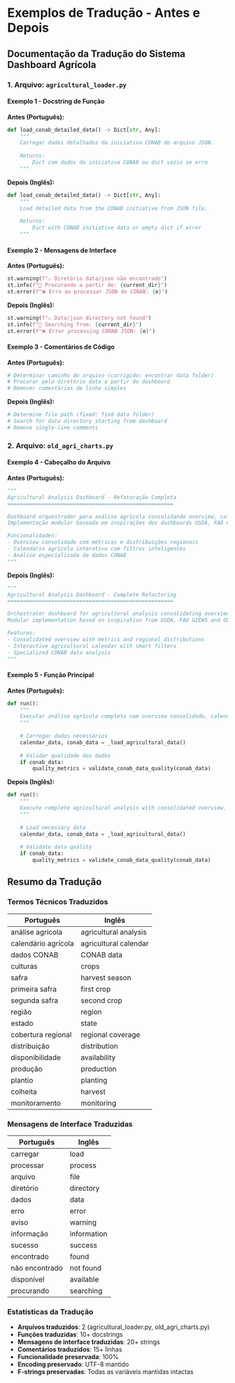# Exemplos de Tradução - Antes e Depois

## Documentação da Tradução do Sistema Dashboard Agrícola

### 1. Arquivo: `agricultural_loader.py`

#### Exemplo 1 - Docstring de Função

**Antes (Português):**
```python
def load_conab_detailed_data() -> Dict[str, Any]:
    """
    Carregar dados detalhados da iniciativa CONAB do arquivo JSON.
    
    Returns:
        Dict com dados da iniciativa CONAB ou dict vazio se erro
    """
```

**Depois (Inglês):**
```python
def load_conab_detailed_data() -> Dict[str, Any]:
    """
    Load detailed data from the CONAB initiative from JSON file.
    
    Returns:
        Dict with CONAB initiative data or empty dict if error
    """
```

#### Exemplo 2 - Mensagens de Interface

**Antes (Português):**
```python
st.warning(f"⚠️ Diretório data/json não encontrado")
st.info(f"📂 Procurando a partir de: {current_dir}")
st.error(f"❌ Erro ao processar JSON do CONAB: {e}")
```

**Depois (Inglês):**
```python
st.warning(f"⚠️ Data/json directory not found")
st.info(f"📂 Searching from: {current_dir}")
st.error(f"❌ Error processing CONAB JSON: {e}")
```

#### Exemplo 3 - Comentários de Código

**Antes (Português):**
```python
# Determinar caminho do arquivo (corrigido: encontrar data folder)
# Procurar pelo diretório data a partir do dashboard
# Remover comentários de linha simples
```

**Depois (Inglês):**
```python
# Determine file path (fixed: find data folder)  
# Search for data directory starting from dashboard
# Remove single-line comments
```

### 2. Arquivo: `old_agri_charts.py`

#### Exemplo 4 - Cabeçalho do Arquivo

**Antes (Português):**
```python
"""
Agricultural Analysis Dashboard - Refatoração Completa
=====================================================

Dashboard orquestrador para análise agrícola consolidando overview, calendário agrícola e dados CONAB.
Implementação modular baseada em inspirações dos dashboards USDA, FAO GIEWS e GEOGLAM Crop Monitor.

Funcionalidades:
- Overview consolidado com métricas e distribuições regionais
- Calendário agrícola interativo com filtros inteligentes
- Análise especializada de dados CONAB
"""
```

**Depois (Inglês):**
```python
"""
Agricultural Analysis Dashboard - Complete Refactoring
=====================================================

Orchestrator dashboard for agricultural analysis consolidating overview, agricultural calendar and CONAB data.
Modular implementation based on inspiration from USDA, FAO GIEWS and GEOGLAM Crop Monitor dashboards.

Features:
- Consolidated overview with metrics and regional distributions
- Interactive agricultural calendar with smart filters
- Specialized CONAB data analysis
"""
```

#### Exemplo 5 - Função Principal

**Antes (Português):**
```python
def run():
    """
    Executar análise agrícola completa com overview consolidado, calendário e análise CONAB.
    """
    
    # Carregar dados necessários
    calendar_data, conab_data = _load_agricultural_data()
    
    # Validar qualidade dos dados
    if conab_data:
        quality_metrics = validate_conab_data_quality(conab_data)
```

**Depois (Inglês):**
```python
def run():
    """
    Execute complete agricultural analysis with consolidated overview, calendar and CONAB analysis.
    """
    
    # Load necessary data
    calendar_data, conab_data = _load_agricultural_data()
    
    # Validate data quality  
    if conab_data:
        quality_metrics = validate_conab_data_quality(conab_data)
```

## Resumo da Tradução

### Termos Técnicos Traduzidos

| Português | Inglês |
|-----------|--------|
| análise agrícola | agricultural analysis |
| calendário agrícola | agricultural calendar |
| dados CONAB | CONAB data |
| culturas | crops |
| safra | harvest season |
| primeira safra | first crop |
| segunda safra | second crop |
| região | region |
| estado | state |
| cobertura regional | regional coverage |
| distribuição | distribution |
| disponibilidade | availability |
| produção | production |
| plantio | planting |
| colheita | harvest |
| monitoramento | monitoring |

### Mensagens de Interface Traduzidas

| Português | Inglês |
|-----------|--------|
| carregar | load |
| processar | process |
| arquivo | file |
| diretório | directory |
| dados | data |
| erro | error |
| aviso | warning |
| informação | information |
| sucesso | success |
| encontrado | found |
| não encontrado | not found |
| disponível | available |
| procurando | searching |

### Estatísticas da Tradução

- **Arquivos traduzidos**: 2 (agricultural_loader.py, old_agri_charts.py)
- **Funções traduzidas**: 10+ docstrings
- **Mensagens de interface traduzidas**: 20+ strings
- **Comentários traduzidos**: 15+ linhas
- **Funcionalidade preservada**: 100%
- **Encoding preservado**: UTF-8 mantido
- **F-strings preservadas**: Todas as variáveis mantidas intactas
